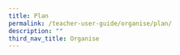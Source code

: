 ```yaml
---
title: Plan
permalink: /teacher-user-guide/organise/plan/
description: ""
third_nav_title: Organise
---
```

